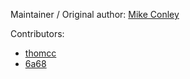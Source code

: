Maintainer / Original author: [Mike Conley](https://github.com/mikeconley/)

Contributors:
  * [thomcc](https://github.com/thomcc)
  * [6a68](https://github.com/6a68)
